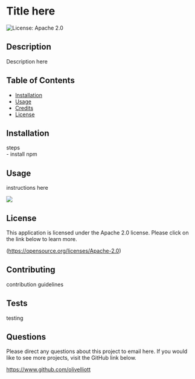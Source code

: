 
# Title here
![License: Apache 2.0](https://img.shields.io/badge/License-Apache_2.0-blue.svg)

## Description
Description here

## Table of Contents
- [Installation](#installation)
- [Usage](#usage)
- [Credits](#credits)
- [License](#license)

## Installation
steps<br /> - install npm

## Usage
instructions here

![](./assets/images/readme-sample.gif)

## License
This application is licensed under the Apache 2.0 license. Please click on the link below to learn more.

(https://opensource.org/licenses/Apache-2.0)


## Contributing

 contribution guidelines

## Tests

testing

## Questions

Please direct any questions about this project to email here. If you would like to see more projects, visit the GitHub link below.

https://www.github.com/olivelliott
